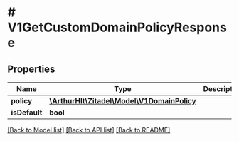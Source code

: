 # # V1GetCustomDomainPolicyResponse

## Properties

Name | Type | Description | Notes
------------ | ------------- | ------------- | -------------
**policy** | [**\ArthurHlt\Zitadel\Model\V1DomainPolicy**](V1DomainPolicy.md) |  | [optional]
**isDefault** | **bool** |  | [optional]

[[Back to Model list]](../../README.md#models) [[Back to API list]](../../README.md#endpoints) [[Back to README]](../../README.md)
